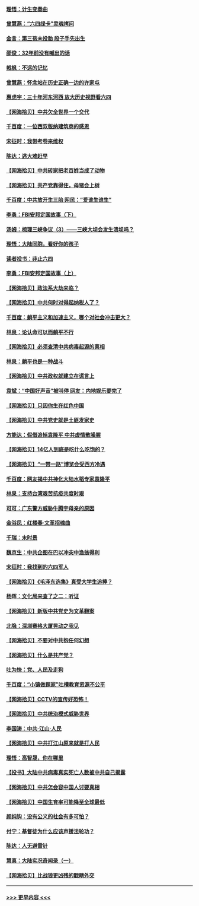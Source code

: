 #### [理悟：计生变奏曲](../pages/nsc993/n13000414.md?t=06051652) 
#### [曾慧燕：“六四绿卡”灵魂拷问](../pages/nsc993/n13000277.md?t=06051652) 
#### [金言：第三孩未投胎 段子手先出生](../pages/nsc993/n13000215.md?t=06051652) 
#### [邵俊：32年前没有喊出的话](../pages/nsc993/n13000181.md?t=06051652) 
#### [戟枫：不远的记忆](../pages/nsc993/n13000121.md?t=06051652) 
#### [曾慧燕：怀念站在历史正确一边的许家屯](../pages/nsc993/n13000073.md?t=06051652) 
#### [惠虎宇：三十年河东河西 放大历史视野看六四](../pages/nsc993/n13000018.md?t=06051652) 
#### [【网海拾贝】中共欠全世界一个交代](../pages/nsc993/n12998706.md?t=06051652) 
#### [千百度：一位西双版纳建筑商的感恩](../pages/nsc993/n12998487.md?t=06051652) 
#### [宋征时：我带考卷来维权](../pages/nsc993/n12994088.md?t=06051652) 
#### [陈达：逃大难赶早](../pages/nsc993/n12993569.md?t=06051652) 
#### [【网海拾贝】中共砖家把老百姓当成了动物](../pages/nsc993/n12993483.md?t=06051652) 
#### [【网海拾贝】共产党靠得住，母猪会上树](../pages/nsc993/n12990730.md?t=06051652) 
#### [千百度：中共放开生三胎 网民：“爱谁生谁生”](../pages/nsc993/n12990644.md?t=06051652) 
#### [李勇：FBI安邦定国故事（下）](../pages/nsc993/n12987854.md?t=06051652) 
#### [汤姆：梳理三峡争议（3）——三峡大坝会发生溃坝吗？](../pages/nsc993/n12989806.md?t=06051652) 
#### [理悟：大陆同胞，看好你的孩子](../pages/nsc993/n12989778.md?t=06051652) 
#### [读者投书：非止六四](../pages/nsc993/n12989673.md?t=06051652) 
#### [李勇：FBI安邦定国故事（上）](../pages/nsc993/n12987749.md?t=06051652) 
#### [【网海拾贝】政法系大劫来临？](../pages/nsc993/n12987596.md?t=06051652) 
#### [【网海拾贝】中共何时对得起纳税人了？](../pages/nsc993/n12985578.md?t=06051652) 
#### [千百度：躺平主义和加速主义，哪个对社会冲击更大？](../pages/nsc993/n12985512.md?t=06051652) 
#### [林泉：论认命可以而躺平不行](../pages/nsc993/n12985505.md?t=06051652) 
#### [【网海拾贝】必须查清中共病毒起源的真相](../pages/nsc993/n12984276.md?t=06051652) 
#### [林泉：躺平也是一种战斗](../pages/nsc993/n12984194.md?t=06051652) 
#### [【网海拾贝】中共政权就建立在谎言上](../pages/nsc993/n12981880.md?t=06051652) 
#### [袁斌：“中国好声音”被叫停 网友：内地娱乐要完了](../pages/nsc993/n12981826.md?t=06051652) 
#### [【网海拾贝】只因你生在红色中国](../pages/nsc993/n12979096.md?t=06051652) 
#### [【网海拾贝】中共党史就是土匪发家史](../pages/nsc993/n12976478.md?t=06051652) 
#### [方能达：假借追悼袁隆平 中共虚情散臊腥](../pages/nsc993/n12976396.md?t=06051652) 
#### [【网海拾贝】14亿人到底是吃什么吃饱的？](../pages/nsc993/n12974125.md?t=06051652) 
#### [【网海拾贝】“一带一路”博览会受西方冷遇](../pages/nsc993/n12971787.md?t=06051652) 
#### [千百度：网友揭中共神化大陆水稻专家袁隆平](../pages/nsc993/n12971733.md?t=06051652) 
#### [林泉：支持台湾艰苦抗疫共度时艰](../pages/nsc993/n12971350.md?t=06051652) 
#### [可可：广东警方威胁牛腾宇母亲的原因](../pages/nsc993/n12971100.md?t=06051652) 
#### [金浴凤：红楼春·文革招魂曲](../pages/nsc993/n12970354.md?t=06051652) 
#### [千瑞：末时景](../pages/nsc993/n12970337.md?t=06051652) 
#### [魏京生：中共企图在巴以冲突中渔翁得利](../pages/nsc993/n12970286.md?t=06051652) 
#### [宋征时：我找到的六四军人](../pages/nsc993/n12970213.md?t=06051652) 
#### [【网海拾贝】《毛泽东选集》真受大学生追捧？](../pages/nsc993/n12968779.md?t=06051652) 
#### [杨晖：文化局来查了之二：听证](../pages/nsc993/n12966528.md?t=06051652) 
#### [【网海拾贝】新版中共党史为文革翻案](../pages/nsc993/n12967526.md?t=06051652) 
#### [北隐：深圳赛格大厦晃动之我见](../pages/nsc993/n12967393.md?t=06051652) 
#### [【网海拾贝】不要对中共抱任何幻想](../pages/nsc993/n12965222.md?t=06051652) 
#### [【网海拾贝】什么是共产党？](../pages/nsc993/n12962781.md?t=06051652) 
#### [吐为快：党、人民及走狗](../pages/nsc993/n12962747.md?t=06051652) 
#### [千百度：“小镇做题家”吐槽教育资源不公平](../pages/nsc993/n12962705.md?t=06051652) 
#### [【网海拾贝】CCTV的宣传好恐怖！](../pages/nsc993/n12959984.md?t=06051652) 
#### [【网海拾贝】中共统治模式威胁世界](../pages/nsc993/n12957622.md?t=06051652) 
#### [李国涛：中共‧江山‧人民](../pages/nsc993/n12957502.md?t=06051652) 
#### [【网海拾贝】中共打江山原来就是打人民](../pages/nsc993/n12954345.md?t=06051652) 
#### [理悟：高智晟，你在哪里](../pages/nsc993/n12953115.md?t=06051652) 
#### [【投书】大陆中共病毒真实死亡人数被中共自己揭露](../pages/nsc993/n12953050.md?t=06051652) 
#### [【网海拾贝】中共怎会容中国人讨要真相](../pages/nsc993/n12952161.md?t=06051652) 
#### [【网海拾贝】中国生育率可能降至全球最低](../pages/nsc993/n12948793.md?t=06051652) 
#### [颜纯钩：没有公义的社会有多可怕？](../pages/nsc993/n12947626.md?t=06051652) 
#### [付宁：基督徒为什么应该声援法轮功？](../pages/nsc993/n12947233.md?t=06051652) 
#### [陈达：人无避雷针](../pages/nsc993/n12947098.md?t=06051652) 
#### [慧真：大陆实况奇闻录（一）](../pages/nsc993/n12945811.md?t=06051652) 
#### [【网海拾贝】比战狼更凶残的戳瞎外交](../pages/nsc993/n12945717.md?t=06051652) 

----
#### [ >>> 更早内容 <<< ](../indexes/nsc993-earlier.md)
